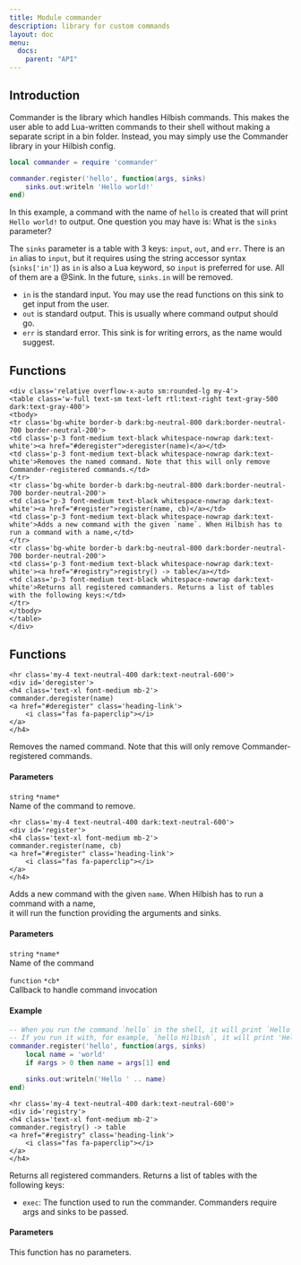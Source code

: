 ```yaml
---
title: Module commander
description: library for custom commands
layout: doc
menu:
  docs:
    parent: "API"
---
```


## Introduction


Commander is the library which handles Hilbish commands. This makes
the user able to add Lua-written commands to their shell without making
a separate script in a bin folder. Instead, you may simply use the Commander
library in your Hilbish config.

```lua
local commander = require 'commander'

commander.register('hello', function(args, sinks)
	sinks.out:writeln 'Hello world!'
end)
```

In this example, a command with the name of `hello` is created
that will print `Hello world!` to output. One question you may
have is: What is the `sinks` parameter?

The `sinks` parameter is a table with 3 keys: `input`, `out`, and `err`.
There is an `in` alias to `input`, but it requires using the string accessor syntax (`sinks['in']`)
as `in` is also a Lua keyword, so `input` is preferred for use.
All of them are a @Sink.
In the future, `sinks.in` will be removed.

- `in` is the standard input.
You may use the read functions on this sink to get input from the user.
- `out` is standard output.
This is usually where command output should go.
- `err` is standard error.
This sink is for writing errors, as the name would suggest.

## Functions

``` =html
<div class='relative overflow-x-auto sm:rounded-lg my-4'>
<table class='w-full text-sm text-left rtl:text-right text-gray-500 dark:text-gray-400'>
<tbody>
<tr class='bg-white border-b dark:bg-neutral-800 dark:border-neutral-700 border-neutral-200'>
<td class='p-3 font-medium text-black whitespace-nowrap dark:text-white'><a href="#deregister">deregister(name)</a></td>
<td class='p-3 font-medium text-black whitespace-nowrap dark:text-white'>Removes the named command. Note that this will only remove Commander-registered commands.</td>
</tr>
<tr class='bg-white border-b dark:bg-neutral-800 dark:border-neutral-700 border-neutral-200'>
<td class='p-3 font-medium text-black whitespace-nowrap dark:text-white'><a href="#register">register(name, cb)</a></td>
<td class='p-3 font-medium text-black whitespace-nowrap dark:text-white'>Adds a new command with the given `name`. When Hilbish has to run a command with a name,</td>
</tr>
<tr class='bg-white border-b dark:bg-neutral-800 dark:border-neutral-700 border-neutral-200'>
<td class='p-3 font-medium text-black whitespace-nowrap dark:text-white'><a href="#registry">registry() -> table</a></td>
<td class='p-3 font-medium text-black whitespace-nowrap dark:text-white'>Returns all registered commanders. Returns a list of tables with the following keys:</td>
</tr>
</tbody>
</table>
</div>
```

## Functions

``` =html
<hr class='my-4 text-neutral-400 dark:text-neutral-600'>
<div id='deregister'>
<h4 class='text-xl font-medium mb-2'>
commander.deregister(name)
<a href="#deregister" class='heading-link'>
	<i class="fas fa-paperclip"></i>
</a>
</h4>

```

Removes the named command. Note that this will only remove Commander-registered commands.  

#### Parameters

`string` `*name*`  
Name of the command to remove.



``` =html
<hr class='my-4 text-neutral-400 dark:text-neutral-600'>
<div id='register'>
<h4 class='text-xl font-medium mb-2'>
commander.register(name, cb)
<a href="#register" class='heading-link'>
	<i class="fas fa-paperclip"></i>
</a>
</h4>

```

Adds a new command with the given `name`. When Hilbish has to run a command with a name,  
it will run the function providing the arguments and sinks.  

#### Parameters

`string` `*name*`  
Name of the command

`function` `*cb*`  
Callback to handle command invocation

#### Example

```lua
-- When you run the command `hello` in the shell, it will print `Hello world`.
-- If you run it with, for example, `hello Hilbish`, it will print 'Hello Hilbish'
commander.register('hello', function(args, sinks)
	local name = 'world'
	if #args > 0 then name = args[1] end

	sinks.out:writeln('Hello ' .. name)
end)
```


``` =html
<hr class='my-4 text-neutral-400 dark:text-neutral-600'>
<div id='registry'>
<h4 class='text-xl font-medium mb-2'>
commander.registry() -> table
<a href="#registry" class='heading-link'>
	<i class="fas fa-paperclip"></i>
</a>
</h4>

```

Returns all registered commanders. Returns a list of tables with the following keys:  
- `exec`: The function used to run the commander. Commanders require args and sinks to be passed.  

#### Parameters

This function has no parameters.  


